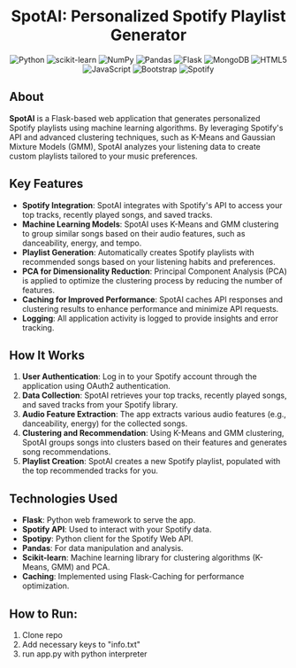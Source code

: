 <h1 align="center">SpotAI: Personalized Spotify Playlist Generator</h1>
<div align="center">
  
  ![Python](https://img.shields.io/badge/python-3670A0?style=for-the-badge&logo=python&logoColor=ffdd54)
  ![scikit-learn](https://img.shields.io/badge/scikit--learn-%23F7931E.svg?style=for-the-badge&logo=scikit-learn&logoColor=white)
  ![NumPy](https://img.shields.io/badge/numpy-%23013243.svg?style=for-the-badge&logo=numpy&logoColor=white)
  ![Pandas](https://img.shields.io/badge/pandas-%23150458.svg?style=for-the-badge&logo=pandas&logoColor=white)
  ![Flask](https://img.shields.io/badge/flask-%23000.svg?style=for-the-badge&logo=flask&logoColor=white)
  ![MongoDB](https://img.shields.io/badge/MongoDB-%234ea94b.svg?style=for-the-badge&logo=mongodb&logoColor=white)
  ![HTML5](https://img.shields.io/badge/html5-%23E34F26.svg?style=for-the-badge&logo=html5&logoColor=white)
  ![JavaScript](https://img.shields.io/badge/javascript-%23323330.svg?style=for-the-badge&logo=javascript&logoColor=%23F7DF1E)
  ![Bootstrap](https://img.shields.io/badge/bootstrap-%238511FA.svg?style=for-the-badge&logo=bootstrap&logoColor=white)
  ![Spotify](https://img.shields.io/badge/Spotify-1ED760?style=for-the-badge&logo=spotify&logoColor=white)
  
</div>

## About

**SpotAI** is a Flask-based web application that generates personalized Spotify playlists using machine learning algorithms. By leveraging Spotify's API and advanced clustering techniques, such as K-Means and Gaussian Mixture Models (GMM), SpotAI analyzes your listening data to create custom playlists tailored to your music preferences.

## Key Features

- **Spotify Integration**: SpotAI integrates with Spotify's API to access your top tracks, recently played songs, and saved tracks.
- **Machine Learning Models**: SpotAI uses K-Means and GMM clustering to group similar songs based on their audio features, such as danceability, energy, and tempo.
- **Playlist Generation**: Automatically creates Spotify playlists with recommended songs based on your listening habits and preferences.
- **PCA for Dimensionality Reduction**: Principal Component Analysis (PCA) is applied to optimize the clustering process by reducing the number of features.
- **Caching for Improved Performance**: SpotAI caches API responses and clustering results to enhance performance and minimize API requests.
- **Logging**: All application activity is logged to provide insights and error tracking.

## How It Works

1. **User Authentication**: Log in to your Spotify account through the application using OAuth2 authentication.
2. **Data Collection**: SpotAI retrieves your top tracks, recently played songs, and saved tracks from your Spotify library.
3. **Audio Feature Extraction**: The app extracts various audio features (e.g., danceability, energy) for the collected songs.
4. **Clustering and Recommendation**: Using K-Means and GMM clustering, SpotAI groups songs into clusters based on their features and generates song recommendations.
5. **Playlist Creation**: SpotAI creates a new Spotify playlist, populated with the top recommended tracks for you.

## Technologies Used

- **Flask**: Python web framework to serve the app.
- **Spotify API**: Used to interact with your Spotify data.
- **Spotipy**: Python client for the Spotify Web API.
- **Pandas**: For data manipulation and analysis.
- **Scikit-learn**: Machine learning library for clustering algorithms (K-Means, GMM) and PCA.
- **Caching**: Implemented using Flask-Caching for performance optimization.


## How to Run:

1. Clone repo
2. Add necessary keys to "info.txt"
3. run app.py with python interpreter
